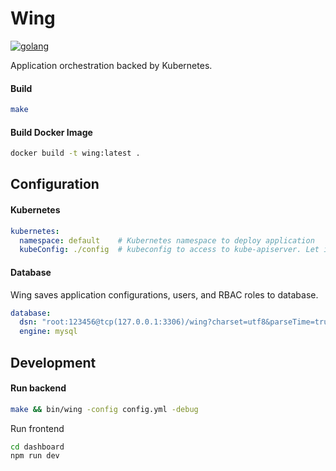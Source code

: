 # Wing

[![golang](https://img.shields.io/badge/golang-%E2%89%A51.11-blue.svg?style=flat-square)](https://golang.org/)

Application orchestration backed by Kubernetes.



#### Build

```bash
make
```

#### Build Docker Image

```bash
docker build -t wing:latest .
```



## Configuration

#### Kubernetes

```yaml
kubernetes: 
  namespace: default    # Kubernetes namespace to deploy application
  kubeConfig: ./config  # kubeconfig to access to kube-apiserver. Let it empty when Wing runs within Kubernetes cluster (Wing will search for in-cluser kubeconfig instead). 
```

#### Database

Wing saves application configurations, users, and RBAC roles to database. 

```yaml
database:
  dsn: "root:123456@tcp(127.0.0.1:3306)/wing?charset=utf8&parseTime=true"
  engine: mysql
```



## Development

#### Run backend

```bash
make && bin/wing -config config.yml -debug
```

Run frontend

```bash
cd dashboard
npm run dev
```

